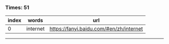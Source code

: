 ### Times: 51
| index | words | url |
| ------------ | ------------ | ------------ |
| 0| internet | https://fanyi.baidu.com/#en/zh/internet |




------------
